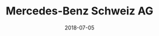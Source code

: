 ﻿---
title:          "Mercedes-Benz Schweiz AG"
date:           "2018-07-05"
draft:          false
robotsExclude:  true
forceNowrap:    false
---
